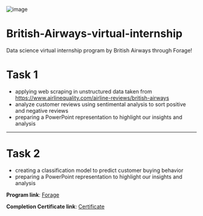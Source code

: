 
![image](https://user-images.githubusercontent.com/68168071/208015626-505dc939-4551-4ccc-a60e-18827d60bf66.png)

# British-Airways-virtual-internship
Data science virtual internship program by British Airways through Forage!

# Task 1 
- applying web scraping in unstructured data taken from https://www.airlinequality.com/airline-reviews/british-airways
- analyze customer reviews using sentimental analysis to sort positive and negative reviews
- preparing a PowerPoint representation to highlight our insights and analysis
--------------------------------------------------------------------------------------------------------------------------------------

# Task 2  
- creating a classification model to predict customer buying behavior
- preparing a PowerPoint representation to highlight our insights and analysis

**Program link**: [Forage](https://www.theforage.com/virtual-internships/prototype/NjynCWzGSaWXQCxSX/Data-Science?ref=87jnjsrQEx6guHcaq)

**Completion Certificate link**: [Certificate](https://github.com/user-attachments/files/16333417/NjynCWzGSaWXQCxSX_British.Airways_TfTaPpAD64JbugGYg_1721651115097_completion_certificate.pdf)
